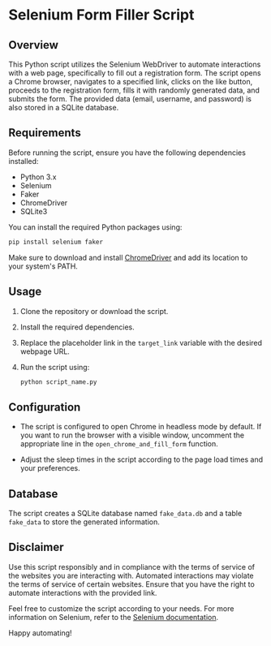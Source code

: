 # Selenium Form Filler Script

## Overview

This Python script utilizes the Selenium WebDriver to automate interactions with a web page, specifically to fill out a registration form. The script opens a Chrome browser, navigates to a specified link, clicks on the like button, proceeds to the registration form, fills it with randomly generated data, and submits the form. The provided data (email, username, and password) is also stored in a SQLite database.

## Requirements

Before running the script, ensure you have the following dependencies installed:

- Python 3.x
- Selenium
- Faker
- ChromeDriver
- SQLite3

You can install the required Python packages using:

```bash
pip install selenium faker
```

Make sure to download and install [ChromeDriver](https://sites.google.com/chromium.org/driver/) and add its location to your system's PATH.

## Usage

1. Clone the repository or download the script.
2. Install the required dependencies.
3. Replace the placeholder link in the `target_link` variable with the desired webpage URL.
4. Run the script using:

    ```bash
    python script_name.py
    ```

## Configuration

- The script is configured to open Chrome in headless mode by default. If you want to run the browser with a visible window, uncomment the appropriate line in the `open_chrome_and_fill_form` function.

- Adjust the sleep times in the script according to the page load times and your preferences.

## Database

The script creates a SQLite database named `fake_data.db` and a table `fake_data` to store the generated information.

## Disclaimer

Use this script responsibly and in compliance with the terms of service of the websites you are interacting with. Automated interactions may violate the terms of service of certain websites. Ensure that you have the right to automate interactions with the provided link.

Feel free to customize the script according to your needs. For more information on Selenium, refer to the [Selenium documentation](https://www.selenium.dev/documentation/en/).

Happy automating!
